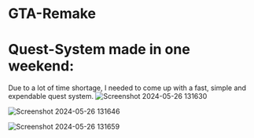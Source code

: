 # GTA-Remake

# Quest-System made in one weekend:
Due to a lot of time shortage, I needed to come up with a fast, simple and expendable quest system.
![Screenshot 2024-05-26 131630](https://github.com/SebaTheProgrammer/GTA-Remake/assets/119673781/f9f5ad08-5561-4fae-b88f-8b1331be8578)

![Screenshot 2024-05-26 131646](https://github.com/SebaTheProgrammer/GTA-Remake/assets/119673781/82b93054-56e6-4901-8abb-fa28709174b7)

![Screenshot 2024-05-26 131659](https://github.com/SebaTheProgrammer/GTA-Remake/assets/119673781/4e4a8d89-a1ed-4f61-bb76-2b80a6047eef)
